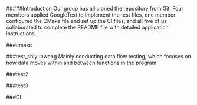 #####Introduction
Our group has all cloned the repository from Git.
Four members applied GoogleTest to implement the test files, 
one member configured the CMake file and set up the CI files, 
and all five of us collaborated to complete the README file with detailed application instructions.

###cmake



###test_shiyunwang
Mainly conducting data flow testing, which focuses on how data moves within and between functions in the program



###test2

###test3


###CI


